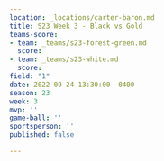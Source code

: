 ```yaml
---
location: _locations/carter-baron.md
title: S23 Week 3 - Black vs Gold
teams-score:
- team: _teams/s23-forest-green.md
  score: 
- team: _teams/s23-white.md
  score: 
field: "1"
date: 2022-09-24 13:30:00 -0400
season: 23
week: 3
mvp: ''
game-ball: ''
sportsperson: ''
published: false

---
```

